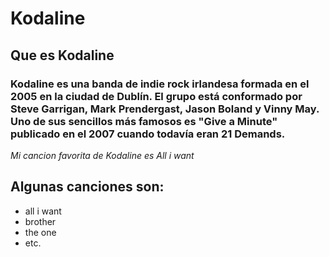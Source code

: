# Kodaline
## Que es Kodaline
### Kodaline es una banda de indie rock irlandesa formada en el 2005 en la ciudad de Dublín. El grupo está conformado por Steve Garrigan, Mark Prendergast, Jason Boland y Vinny May. Uno de sus sencillos más famosos es "Give a Minute" publicado en el 2007 cuando todavía eran 21 Demands.

*Mi cancion favorita de Kodaline es All i want*

## Algunas canciones son:
- all i want
- brother
- the one 
- etc.


